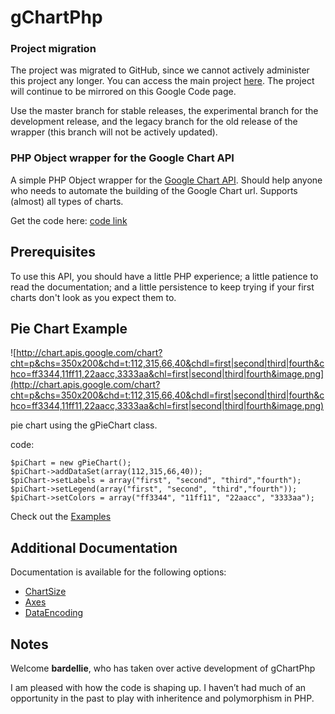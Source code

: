 # gChartPhp #

### Project migration ###
The project was migrated to GitHub, since we cannot actively administer this project any longer.  You can access the main project [here](https://github.com/pacbard/gChartPhp).  The project will continue to be mirrored on this Google Code page.

Use the master branch for stable releases, the experimental branch for the development release, and the legacy branch for the old release of the wrapper (this branch will not be actively updated).

### PHP Object wrapper for the Google Chart API ###

A simple PHP Object wrapper for the [Google Chart API](http://code.google.com/apis/chart/image_charts.html). Should help anyone who needs to automate the building of the Google Chart url. Supports (almost) all types of charts.

Get the code here: [code link](http://gchartphp.googlecode.com/svn/trunk/)

## Prerequisites ##
To use this API, you should have a little PHP experience; a little patience to read the documentation; and a little persistence to keep trying if your first charts don't look as you expect them to.

## Pie Chart Example ##
![http://chart.apis.google.com/chart?cht=p&chs=350x200&chd=t:112,315,66,40&chdl=first|second|third|fourth&chco=ff3344,11ff11,22aacc,3333aa&chl=first|second|third|fourth&image.png](http://chart.apis.google.com/chart?cht=p&chs=350x200&chd=t:112,315,66,40&chdl=first|second|third|fourth&chco=ff3344,11ff11,22aacc,3333aa&chl=first|second|third|fourth&image.png)

pie chart using the gPieChart class.

code:
```
$piChart = new gPieChart();
$piChart->addDataSet(array(112,315,66,40));
$piChart->setLabels = array("first", "second", "third","fourth");
$piChart->setLegend(array("first", "second", "third","fourth"));
$piChart->setColors = array("ff3344", "11ff11", "22aacc", "3333aa");

```

Check out the [Examples](Examples.md)

## Additional Documentation ##

Documentation is available for the following options:
  * [ChartSize](ChartSize.md)
  * [Axes](Axes.md)
  * [DataEncoding](DataEncoding.md)

## Notes ##

Welcome **bardellie**, who has taken over active development of gChartPhp

I am pleased with how the code is shaping up. I haven’t had much of an opportunity in the past to play with inheritence and polymorphism in PHP.